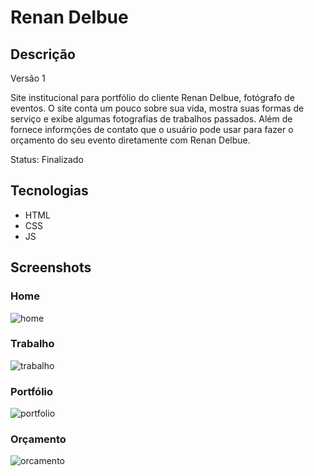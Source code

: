 # Renan Delbue

## Descrição
Versão 1

Site institucional para portfólio do cliente Renan Delbue, fotógrafo de eventos.
O site conta um pouco sobre sua vida, mostra suas formas de serviço e exibe algumas fotografias de trabalhos passados.
Além de fornece informções de contato que o usuário pode usar para fazer o orçamento do seu evento diretamente com Renan Delbue.

Status: Finalizado

## Tecnologias
- HTML
- CSS
- JS

## Screenshots
### Home
![home](https://user-images.githubusercontent.com/123817885/221414196-3b812cc6-9b28-4479-b02e-6e2c48cec24f.png)
### Trabalho
![trabalho](https://user-images.githubusercontent.com/123817885/221414210-969f116c-d7f2-4d67-b612-01b8b9f0df92.png)
### Portfólio
![portfolio](https://user-images.githubusercontent.com/123817885/221414217-50358091-5569-4891-b955-0f2acd425737.png)
### Orçamento
![orcamento](https://user-images.githubusercontent.com/123817885/221414219-c5d876b7-78f0-45a9-b902-b6ead1cfeca7.png)
